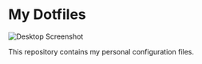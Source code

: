 # My Dotfiles

![Desktop Screenshot](./screenshots/dotfiles.png)

This repository contains my personal configuration files.
